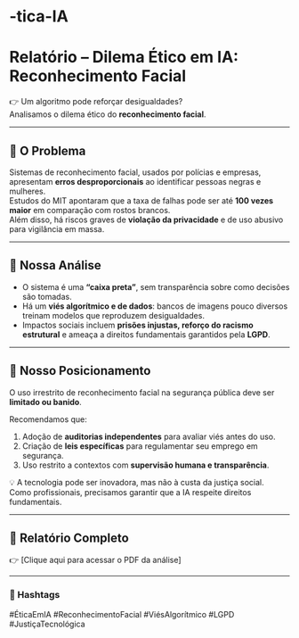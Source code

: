 # -tica-IA
# Relatório – Dilema Ético em IA: Reconhecimento Facial

👉 Um algoritmo pode reforçar desigualdades?  
Analisamos o dilema ético do **reconhecimento facial**.

---

## 📌 O Problema
Sistemas de reconhecimento facial, usados por polícias e empresas, apresentam **erros desproporcionais** ao identificar pessoas negras e mulheres.  
Estudos do MIT apontaram que a taxa de falhas pode ser até **100 vezes maior** em comparação com rostos brancos.  
Além disso, há riscos graves de **violação da privacidade** e de uso abusivo para vigilância em massa.

---

## 🔎 Nossa Análise
- O sistema é uma **“caixa preta”**, sem transparência sobre como decisões são tomadas.  
- Há um **viés algorítmico e de dados**: bancos de imagens pouco diversos treinam modelos que reproduzem desigualdades.  
- Impactos sociais incluem **prisões injustas, reforço do racismo estrutural** e ameaça a direitos fundamentais garantidos pela **LGPD**.  

---

## 🧭 Nosso Posicionamento
O uso irrestrito de reconhecimento facial na segurança pública deve ser **limitado ou banido**.  

Recomendamos que:  
1. Adoção de **auditorias independentes** para avaliar viés antes do uso.  
2. Criação de **leis específicas** para regulamentar seu emprego em segurança.  
3. Uso restrito a contextos com **supervisão humana e transparência**.  

💡 A tecnologia pode ser inovadora, mas não à custa da justiça social.  
Como profissionais, precisamos garantir que a IA respeite direitos fundamentais.

---

## 📂 Relatório Completo
👉 [Clique aqui para acessar o PDF da análise]

---

### 🔖 Hashtags
#ÉticaEmIA #ReconhecimentoFacial #ViésAlgorítmico #LGPD #JustiçaTecnológica
